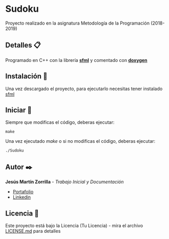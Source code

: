# Sudoku
Proyecto realizado en la asignatura Metodología de la Programación (2018-2019)

## Detalles 📋
Programado en C++ con la librería [**sfml**](https://www.sfml-dev.org/index.php) y comentado con [**doxygen**](https://www.doxygen.nl/index.html)

## Instalación 🔧
Una vez descargado el proyecto, para ejecutarlo necesitas tener instalado [sfml](https://www.sfml-dev.org/download.php)

## Iniciar 🚀
Siempre que modificas el código, deberas ejecutar:

```
make
```

Una vez ejecutado *make* o si no modificas el código, deberas ejecutar:

```
./Sudoku
```

## Autor ✒️
**Jesús Martín Zorrilla** - *Trabajo Inicial y Documentación*

- [Portafolio](https://jesusmarzor.com)
- [Linkedin](https://www.linkedin.com/in/jesusmarzor/)

## Licencia 📄
Este proyecto está bajo la Licencia (Tu Licencia) - mira el archivo [LICENSE.md](LICENSE.md) para detalles

